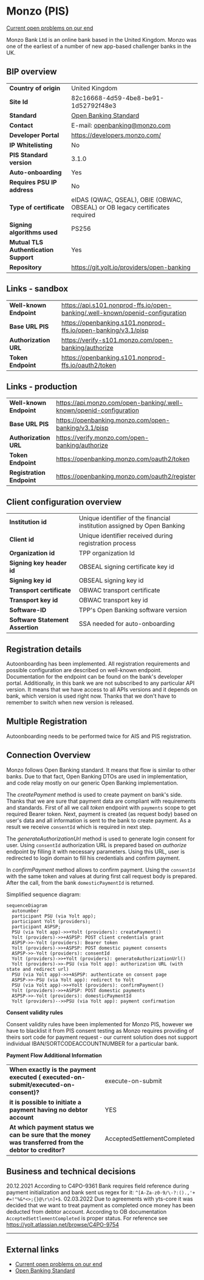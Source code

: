 # Monzo (PIS)
[Current open problems on our end][1]

Monzo Bank Ltd is an online bank based in the United Kingdom. Monzo was one of the earliest of a number of new app-based challenger banks in the UK.

## BIP overview 

|                                       |                                                                              |
|---------------------------------------|------------------------------------------------------------------------------|
| **Country of origin**                 | United Kingdom                                                               | 
| **Site Id**                           | 82c16668-4d59-4be8-be91-1d52792f48e3                                         |
| **Standard**                          | [Open Banking Standard][2]                                                   |
| **Contact**                           | E-mail: openbanking@monzo.com                                                |
| **Developer Portal**                  | https://developers.monzo.com/                                                | 
| **IP Whitelisting**                   | No                                                                           |
| **PIS Standard version**              | 3.1.0                                                                        |
| **Auto-onboarding**                   | Yes                                                                          |
| **Requires PSU IP address**           | No                                                                           |
| **Type of certificate**               | eIDAS (QWAC, QSEAL), OBIE (OBWAC, OBSEAL) or OB legacy certificates required |
| **Signing algorithms used**           | PS256                                                                        |
| **Mutual TLS Authentication Support** | Yes                                                                          |
| **Repository**                        | https://git.yolt.io/providers/open-banking                                   |

## Links - sandbox

|                         |                                                                               |
|-------------------------|-------------------------------------------------------------------------------|
| **Well-known Endpoint** | https://api.s101.nonprod-ffs.io/open-banking/.well-known/openid-configuration |
| **Base URL PIS**        | https://openbanking.s101.nonprod-ffs.io/open-banking/v3.1/pisp                |
| **Authorization URL**   | https://verify-s101.monzo.com/open-banking/authorize                          | 
| **Token Endpoint**      | https://openbanking.s101.nonprod-ffs.io/oauth2/token                          |

## Links - production 

|                           |                                                                     |
|---------------------------|---------------------------------------------------------------------|
| **Well-known Endpoint**   | https://api.monzo.com/open-banking/.well-known/openid-configuration |
| **Base URL PIS**          | https://openbanking.monzo.com/open-banking/v3.1/pisp                |
| **Authorization URL**     | https://verify.monzo.com/open-banking/authorize                     | 
| **Token Endpoint**        | https://openbanking.monzo.com/oauth2/token                          |
| **Registration Endpoint** | https://openbanking.monzo.com/oauth2/register                       |

## Client configuration overview

|                                  |                                                                         |
|----------------------------------|-------------------------------------------------------------------------|
| **Institution id**               | Unique identifier of the financial institution assigned by Open Banking |
| **Client id**                    | Unique identifier received during registration process                  |
| **Organization id**              | TPP organization Id                                                     |
| **Signing key header id**        | OBSEAL signing certificate key id                                       |
| **Signing key id**               | OBSEAL signing key id                                                   |
| **Transport certificate**        | OBWAC transport certificate                                             |
| **Transport key id**             | OBWAC transport key id                                                  |  
| **Software-ID**                  | TPP's Open Banking software version                                     | 
| **Software Statement Assertion** | SSA needed for auto-onboarding                                          |
  
## Registration details

Autoonboarding has been implemented.
All registration requirements and possible configuration are described on well-known endpoint. Documentation for the
endpoint can be found on the bank's developer portal. Additionally, in this bank we are not subscribed to any particular API version. It means that we have access to all APIs versions and it depends on bank, which version is used right now. Thanks that we don't have to remember to switch when new version is released.

## Multiple Registration

Autoonboarding needs to be performed twice for AIS and PIS registration.
  
## Connection Overview

Monzo follows Open Banking standard. It means that flow is similar to other banks. Due to that fact,
Open Banking DTOs are used in implementation, and code relay mostly on our generic Open Banking implementation.

The _createPayment_ method is used to create payment on bank's side. Thanks that we are sure that payment data are compliant
with requirements and standards. First of all we call _token_ endpoint with `payments` scope to get required Bearer token.
Next, payment is created (as request body) based on user's data and all information is sent to the bank to create payment.
As a result we receive `consentId` which is required in next step.

The _generateAuthorizationUrl_ method is used to generate login consent for user. Using `consentId` authorization URL is
prepared based on _authorize_ endpoint by filling it with necessary parameters. Using this URL, user is redirected to 
login domain to fill his credentials and confirm payment.

In _confirmPayment_ method allows to confirm payment. Using the `consentId` with the same token and values at during first 
call request body is prepared. After the call, from the bank `domesticPaymentId` is returned.

Simplified sequence diagram:
```mermaid
sequenceDiagram
  autonumber
  participant PSU (via Yolt app);
  participant Yolt (providers);
  participant ASPSP;
  PSU (via Yolt app)->>+Yolt (providers): createPayment()
  Yolt (providers)->>+ASPSP: POST client credentials grant 
  ASPSP->>-Yolt (providers): Bearer token
  Yolt (providers)->>+ASPSP: POST domestic payment consents 
  ASPSP->>-Yolt (providers): consentId
  Yolt (providers)->>+Yolt (providers): generateAuthorizationUrl()
  Yolt (providers)->>-PSU (via Yolt app): authorization URL (with state and redirect url)
  PSU (via Yolt app)->>+ASPSP: authenticate on consent page
  ASPSP->>-PSU (via Yolt app): redirect to Yolt
  PSU (via Yolt app)->>+Yolt (providers): confirmPayment()
  Yolt (providers)->>+ASPSP: POST domestic payments
  ASPSP->>-Yolt (providers): domesticPaymentId
  Yolt (providers)-->>PSU (via Yolt app): payment confirmation

```

**Consent validity rules**

Consent validity rules have been implemented for Monzo PIS, however we have to blacklist it from PIS consent testing
as Monzo requires providing of theirs sort code for payment request - our current solution does not support
individual IBAN/SORTCODEACCOUNTNUMBER for a particular bank.

**Payment Flow Additional Information**

|                                                                                                        |                             |
|--------------------------------------------------------------------------------------------------------|-----------------------------|
| **When exactly is the payment executed ( executed-on-submit/executed-on-consent)?**                    | execute-on-submit           |
| **it is possible to initiate a payment having no debtor account**                                      | YES                         |
| **At which payment status we can be sure that the money was transferred from the debtor to creditor?** | AcceptedSettlementCompleted |

## Business and technical decisions

20.12.2021 According to C4PO-9361 Bank requires field reference during payment initialization and bank sent us regex for
it: `^[A-Za-z0-9/\-?:().,'+ #=!"%&*<>;{}@\r\n]+$`. 02.03.2022 Due to agreements with yts-core it was decided that we
want to treat payment as completed once money has been deducted from debtor account. According to OB
documentation `AcceptedSettlementCompleted` is proper status. For reference
see https://yolt.atlassian.net/browse/C4PO-9754

****

## External links
* [Current open problems on our end][1]
* [Open Banking Standard][2]

[1]: <https://yolt.atlassian.net/issues/?jql=project%20%3D%20%22C4PO%22%20AND%20component%20%3D%20MONZO%20AND%20status%20!%3D%20Done%20AND%20Resolution%20%3D%20Unresolved%20ORDER%20BY%20status>
[2]: <https://standards.openbanking.org.uk/>